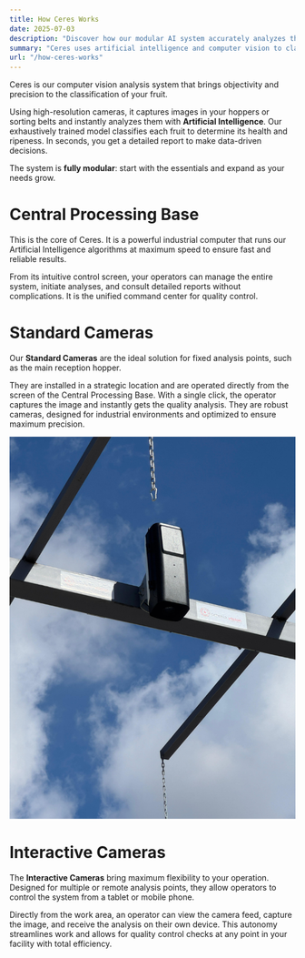 ```yaml
---
title: How Ceres Works
date: 2025-07-03
description: "Discover how our modular AI system accurately analyzes the condition of your fruit, optimizing quality from the moment of reception."
summary: "Ceres uses artificial intelligence and computer vision to classify the health and ripeness of grapes, olives, and other fruits, in an objective and automated way."
url: "/how-ceres-works"
---
```

Ceres is our computer vision analysis system that brings objectivity and precision to the classification of your fruit.

Using high-resolution cameras, it captures images in your hoppers or sorting belts and instantly analyzes them with **Artificial Intelligence**. Our exhaustively trained model classifies each fruit to determine its health and ripeness. In seconds, you get a detailed report to make data-driven decisions.

The system is **fully modular**: start with the essentials and expand as your needs grow.

# Central Processing Base

This is the core of Ceres. It is a powerful industrial computer that runs our Artificial Intelligence algorithms at maximum speed to ensure fast and reliable results.

From its intuitive control screen, your operators can manage the entire system, initiate analyses, and consult detailed reports without complications. It is the unified command center for quality control.

# Standard Cameras

Our **Standard Cameras** are the ideal solution for fixed analysis points, such as the main reception hopper.

They are installed in a strategic location and are operated directly from the screen of the Central Processing Base. With a single click, the operator captures the image and instantly gets the quality analysis. They are robust cameras, designed for industrial environments and optimized to ensure maximum precision.

![alt text](camara1.jpg)

# Interactive Cameras

The **Interactive Cameras** bring maximum flexibility to your operation. Designed for multiple or remote analysis points, they allow operators to control the system from a tablet or mobile phone.

Directly from the work area, an operator can view the camera feed, capture the image, and receive the analysis on their own device. This autonomy streamlines work and allows for quality control checks at any point in your facility with total efficiency.